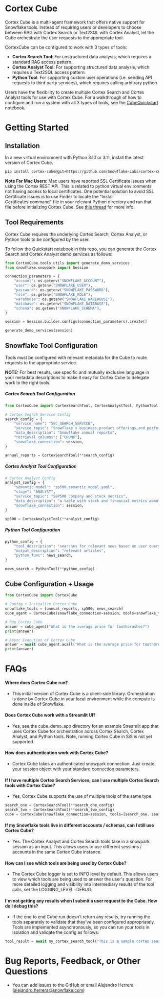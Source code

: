 # Cortex Cube

Cortex Cube is a multi-agent framework that offers native support for Snowflake tools.
Instead of requiring users or developers to choose between RAG with Cortex Search or
Text2SQL with Cortex Analyst, let the Cube orchestrate the user requests to the
appropriate tool.

CortexCube can be configured to work with 3 types of tools:
- **Cortex Search Tool**: For unstructured data analysis, which requires a standard RAG
access pattern.
- **Cortex Analyst Tool**: For supporting structured data analysis, which requires a
Text2SQL access pattern.
- **Python Tool**: For supporting custom user operations (i.e. sending API requests to
third party services), which requires calling arbitrary python.

Users have the flexibility to create multiple Cortex Search and Cortex Analyst tools
for use with Cortex Cube. For a walkthrough of how to configure and run a system with
all 3 types of tools, see the [CubeQuickstart](CubeQuickstart.ipynb) notebook.

# Getting Started

## Installation

In a new virtual environment with Python 3.10 or 3.11, install the latest version of
Cortex Cube.
```sh
pip install cortex-cube@git+https://github.com/Snowflake-Labs/cortex-cube.git
```

**Note For Mac Users**: Mac users have reported SSL Certificate issues when using the
Cortex REST API. This is related to python virtual environments not having access to
local certificates. One potential solution to avoid SSL Certificate issues is to use
Finder to locate the "Install Certificates.command" file in your relevant Python
directory and run that file before initializing Cortex Cube. See [this thread](https://github.com/python/cpython/issues/87570#issuecomment-1093904961) for more info.

## Tool Requirements

Cortex Cube requires the underlying Cortex Search, Cortex Analyst, or Python tools to
be configured by the user.

To follow the Quickstart notebook in this repo, you can generate the Cortex Search and
Cortex Analyst demo services as follows:

```python
from CortexCube.tools.utils import generate_demo_services
from snowflake.snowpark import Session

connection_parameters = {
    "account": os.getenv("SNOWFLAKE_ACCOUNT"),
    "user": os.getenv("SNOWFLAKE_USER"),
    "password": os.getenv("SNOWFLAKE_PASSWORD"),
    "role": os.getenv("SNOWFLAKE_ROLE"),
    "warehouse": os.getenv("SNOWFLAKE_WAREHOUSE"),
    "database": os.getenv("SNOWFLAKE_DATABASE"),
    "schema": os.getenv("SNOWFLAKE_SCHEMA"),
}

session = Session.builder.configs(connection_parameters).create()

generate_demo_services(session)
```

## Snowflake Tool Configuration

Tools must be configured with relevant metadata for the Cube to route requests to the
appropriate service.

**NOTE:** For best results, use specific and mutually exclusive language in your
metadata descriptions to make it easy for Cortex Cube to delegate work to the right
tools.

##### Cortex Search Tool Configuration

```python
from CortexCube import CortexSearchTool, CortexAnalystTool, PythonTool

# Cortex Search Service Config
search_config = {
    "service_name": "SEC_SEARCH_SERVICE",
    "service_topic": "Snowflake's business,product offerings,and performance",
    "data_description": "Snowflake annual reports",
    "retrieval_columns": ["CHUNK"],
    "snowflake_connection": session,
}

annual_reports = CortexSearchTool(**search_config)
```

##### Cortex Analyst Tool Configuration

```python
# Cortex Analyst Config
analyst_config = {
    "semantic_model": "sp500_semantic_model.yaml",
    "stage": "ANALYST",
    "service_topic": "S&P500 company and stock metrics",
    "data_description": "a table with stock and financial metrics about S&P500 companies ",
    "snowflake_connection": session,
}

sp500 = CortexAnalystTool(**analyst_config)
```
##### Python Tool Configuration

```python
python_config = {
    "tool_description": "searches for relevant news based on user query",
    "output_description": "relevant articles",
    "python_func": news_search,
}

news_search = PythonTool(**python_config)
```

## Cube Configuration + Usage

````python
from CortexCube import CortexCube

# Config + Initialize Cortex Cube
snowflake_tools = [annual_reports, sp500, news_search]
cube_agent = CortexCube(snowflake_connection=session, tools=snowflake_tools)

# Run Cortex Cube
answer = cube_agent("What is the average price for toothbrushes?")
print(answer)

# Async Execution of Cortex Cube
answer = await cube_agent.acall("What is the average price for toothbrushes?")
print(answer)
````

# FAQs

#### Where does Cortex Cube run?

- This initial version of Cortex Cube is a client-side library. Orchestration is done
by Cortex Cube in your local environment while the compute is done inside of Snowflake.

#### Does Cortex Cube work with a Streamlit UI?

- Yes, see the cube_demo_app directory for an example Streamlit app that uses Cortex
Cube for orchestration across Cortex Search, Cortex Analyst, and Python tools. Note,
running Cortex Cube in SiS is not yet supported.

#### How does authentication work with Cortex Cube?

- Cortex Cube takes an authenticated snowpark connection. Just create your session
object with your standard [connection parameters](https://docs.snowflake.com/en/developer-guide/snowpark/reference/python/latest/snowpark/api/snowflake.snowpark.Session).

#### If I have multiple Cortex Search Services, can I use multiple Cortex Search tools with Cortex Cube?

- Yes, Cortex Cube supports the use of multiple tools of the same type.
```python
search_one = CortexSearchTool(**search_one_config)
search_two = CortexSearchTool(**search_two_config)
cube = CortexCube(snowflake_connection=session, tools=[search_one, search_two])
```

#### If my Snowflake tools live in different accounts / schemas, can I still use Cortex Cube?

- Yes. The Cortex Analyst and Cortex Search tools take in a snowpark session as an
input. This allows users to use different sessions / accounts in the same Cortex Cube
instance.

#### How can I see which tools are being used by Cortex Cube?

- The Cortex Cube logger is set to INFO level by default. This allows users to view
which tools are being used to answer the user's question. For more detailed logging and
visibility into intermediary results of the tool calls, set the LOGGING_LEVEL=DEBUG.

#### I'm not getting any results when I submit a user request to the Cube. How do I debug this?

- If the end to end Cube run doesn't return any results, try running the tools
separately to validate that they've been configured appropriately. Tools are
implemented asynchronously, so you can run your tools in isolation and validate the
config as follows:
```python
tool_result = await my_cortex_search_tool("This is a sample cortex search question")
```

# Bug Reports, Feedback, or Other Questions

- You can add issues to the GitHub or email Alejandro Herrera (alejandro.herrera@snowflake.com)
